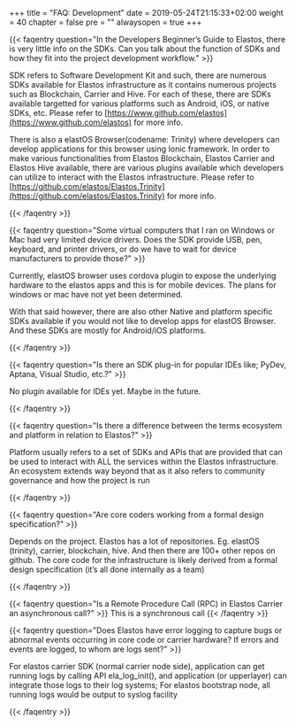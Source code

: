+++
title = "FAQ: Development"
date = 2019-05-24T21:15:33+02:00
weight = 40
chapter = false
pre = ""
alwaysopen = true
+++ 

{{< faqentry question="In the Developers Beginner’s Guide to Elastos, there is very little info on the SDKs. Can you talk about the function of SDKs and how they fit into the project development workflow." >}}

SDK refers to Software Development Kit and such, there are numerous SDKs available for Elastos infrastructure as it contains numerous projects such as Blockchain, Carrier and Hive. For each of these, there are SDKs available targetted for various platforms such as Android, iOS, or native SDKs, etc. Please refer to [https://www.github.com/elastos](https://www.github.com/elastos) for more info.

There is also a elastOS Browser(codename: Trinity) where developers can develop applications for this browser using Ionic framework. In order to make various functionalities from Elastos Blockchain, Elastos Carrier and Elastos Hive available, there are various plugins available which developers can utilize to interact with the Elastos infrastructure. Please refer to [https://github.com/elastos/Elastos.Trinity](https://github.com/elastos/Elastos.Trinity) for more info.

{{< /faqentry >}}

{{< faqentry question="Some virtual computers that I ran on Windows or Mac had very limited device drivers. Does the SDK provide USB, pen, keyboard, and printer drivers, or do we have to wait for device manufacturers to provide those?" >}}

Currently, elastOS browser uses cordova plugin to expose the underlying hardware to the elastos apps and this is for mobile devices. The plans for windows or mac have not yet been determined.

With that said however, there are also other Native and platform specific SDKs available if you would not like to develop apps for elastOS Browser. And these SDKs are mostly for Android/iOS platforms.

{{< /faqentry >}}

{{< faqentry question="Is there an SDK plug-in for popular IDEs like; PyDev, Aptana, Visual Studio, etc.?" >}} 

No plugin available for IDEs yet. Maybe in the future.

{{< /faqentry >}}

{{< faqentry question="Is there a difference between the terms ecosystem and platform in relation to Elastos?" >}}

Platform usually refers to a set of SDKs and APIs that are provided that can be used to interact with ALL the services within the Elastos infrastructure. An ecosystem extends way beyond that as it also refers to community governance and how the project is run

{{< /faqentry >}}

{{< faqentry question="Are core coders working from a formal design specification?" >}}

Depends on the project. Elastos has a lot of repositories. Eg. elastOS (trinity), carrier, blockchain, hive. And then there are 100+ other repos on github. The core code for the infrastructure is likely derived from a formal design specification (it’s all done internally as a team)

{{< /faqentry >}}

{{< faqentry question="Is a Remote Procedure Call (RPC) in Elastos Carrier an asynchronous call?" >}}
This is a synchronous call
{{< /faqentry >}}

{{< faqentry question="Does Elastos have error logging to capture bugs or abnormal events occurring in core code or carrier hardware?  If errors and events are logged, to whom are logs sent?" >}}

For elastos carrier SDK (normal carrier node side),  application can get running logs by calling API ela_log_init(), and application (or upperlayer) can integrate those logs to their log systems; For elastos bootstrap node, all running logs would be output to syslog facility

{{< /faqentry >}}
